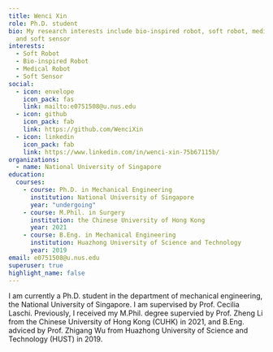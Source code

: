 ```yaml
---
title: Wenci Xin
role: Ph.D. student
bio: My research interests include bio-inspired robot, soft robot, medical robot
  and soft sensor
interests:
  - Soft Robot
  - Bio-inspired Robot
  - Medical Robot
  - Soft Sensor
social:
  - icon: envelope
    icon_pack: fas
    link: mailto:e0751508@u.nus.edu
  - icon: github
    icon_pack: fab
    link: https://github.com/WenciXin
  - icon: linkedin
    icon_pack: fab
    link: https://www.linkedin.com/in/wenci-xin-75b67115b/
organizations:
  - name: National University of Singapore
education:
  courses:
    - course: Ph.D. in Mechanical Engineering
      institution: National University of Singapore
      year: "undergoing"
    - course: M.Phil. in Surgery
      institution: the Chinese University of Hong Kong
      year: 2021
    - course: B.Eng. in Mechanical Engineering
      institution: Huazhong University of Science and Technology
      year: 2019
email: e0751508@u.nus.edu
superuser: true
highlight_name: false
---
```

I am currently a Ph.D. student in the department of mechanical engineering, the National University of Singapore. I am supervised by Prof. Cecilia Laschi. Previously, I received my M.Phil. degree supervied by Prof. Zheng Li from the Chinese University of Hong Kong (CUHK) in 2021, and B.Eng. adviced by Prof. Zhigang Wu from Huazhong University of Science and Technology (HUST) in 2019.
